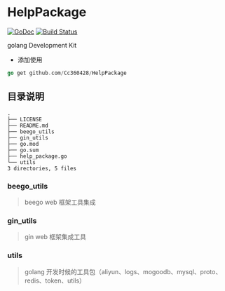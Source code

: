 # HelpPackage
[![GoDoc](https://godoc.org/github.com/go-redis/redis?status.svg)](https://pkg.go.dev/github.com/Cc360428/HelpPackage?tab=doc)
[![Build Status](https://travis-ci.com/Cc360428/HelpPackage.svg?branch=master)](https://travis-ci.com/Cc360428/HelpPackage)      

golang Development Kit
- 添加使用
```go
go get github.com/Cc360428/HelpPackage
```
## 目录说明
```shell
.
├── LICENSE
├── README.md
├── beego_utils
├── gin_utils
├── go.mod
├── go.sum
├── help_package.go
└── utils
3 directories, 5 files
```
### beego_utils
>beego web 框架工具集成
### gin_utils
>gin web 框架集成工具
### utils
>golang 开发时候的工具包（aliyun、logs、mogoodb、mysql、proto、redis、token、utils）